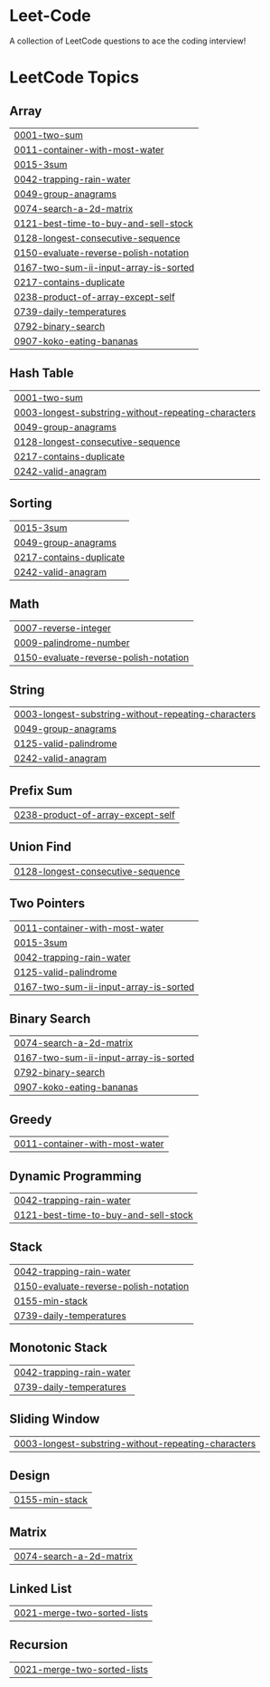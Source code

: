 # Leet-Code
A collection of LeetCode questions to ace the coding interview! 

<!---LeetCode Topics Start-->
# LeetCode Topics
## Array
|  |
| ------- |
| [0001-two-sum](https://github.com/VivekMehta16/Leet-Code/tree/master/0001-two-sum) |
| [0011-container-with-most-water](https://github.com/VivekMehta16/Leet-Code/tree/master/0011-container-with-most-water) |
| [0015-3sum](https://github.com/VivekMehta16/Leet-Code/tree/master/0015-3sum) |
| [0042-trapping-rain-water](https://github.com/VivekMehta16/Leet-Code/tree/master/0042-trapping-rain-water) |
| [0049-group-anagrams](https://github.com/VivekMehta16/Leet-Code/tree/master/0049-group-anagrams) |
| [0074-search-a-2d-matrix](https://github.com/VivekMehta16/Leet-Code/tree/master/0074-search-a-2d-matrix) |
| [0121-best-time-to-buy-and-sell-stock](https://github.com/VivekMehta16/Leet-Code/tree/master/0121-best-time-to-buy-and-sell-stock) |
| [0128-longest-consecutive-sequence](https://github.com/VivekMehta16/Leet-Code/tree/master/0128-longest-consecutive-sequence) |
| [0150-evaluate-reverse-polish-notation](https://github.com/VivekMehta16/Leet-Code/tree/master/0150-evaluate-reverse-polish-notation) |
| [0167-two-sum-ii-input-array-is-sorted](https://github.com/VivekMehta16/Leet-Code/tree/master/0167-two-sum-ii-input-array-is-sorted) |
| [0217-contains-duplicate](https://github.com/VivekMehta16/Leet-Code/tree/master/0217-contains-duplicate) |
| [0238-product-of-array-except-self](https://github.com/VivekMehta16/Leet-Code/tree/master/0238-product-of-array-except-self) |
| [0739-daily-temperatures](https://github.com/VivekMehta16/Leet-Code/tree/master/0739-daily-temperatures) |
| [0792-binary-search](https://github.com/VivekMehta16/Leet-Code/tree/master/0792-binary-search) |
| [0907-koko-eating-bananas](https://github.com/VivekMehta16/Leet-Code/tree/master/0907-koko-eating-bananas) |
## Hash Table
|  |
| ------- |
| [0001-two-sum](https://github.com/VivekMehta16/Leet-Code/tree/master/0001-two-sum) |
| [0003-longest-substring-without-repeating-characters](https://github.com/VivekMehta16/Leet-Code/tree/master/0003-longest-substring-without-repeating-characters) |
| [0049-group-anagrams](https://github.com/VivekMehta16/Leet-Code/tree/master/0049-group-anagrams) |
| [0128-longest-consecutive-sequence](https://github.com/VivekMehta16/Leet-Code/tree/master/0128-longest-consecutive-sequence) |
| [0217-contains-duplicate](https://github.com/VivekMehta16/Leet-Code/tree/master/0217-contains-duplicate) |
| [0242-valid-anagram](https://github.com/VivekMehta16/Leet-Code/tree/master/0242-valid-anagram) |
## Sorting
|  |
| ------- |
| [0015-3sum](https://github.com/VivekMehta16/Leet-Code/tree/master/0015-3sum) |
| [0049-group-anagrams](https://github.com/VivekMehta16/Leet-Code/tree/master/0049-group-anagrams) |
| [0217-contains-duplicate](https://github.com/VivekMehta16/Leet-Code/tree/master/0217-contains-duplicate) |
| [0242-valid-anagram](https://github.com/VivekMehta16/Leet-Code/tree/master/0242-valid-anagram) |
## Math
|  |
| ------- |
| [0007-reverse-integer](https://github.com/VivekMehta16/Leet-Code/tree/master/0007-reverse-integer) |
| [0009-palindrome-number](https://github.com/VivekMehta16/Leet-Code/tree/master/0009-palindrome-number) |
| [0150-evaluate-reverse-polish-notation](https://github.com/VivekMehta16/Leet-Code/tree/master/0150-evaluate-reverse-polish-notation) |
## String
|  |
| ------- |
| [0003-longest-substring-without-repeating-characters](https://github.com/VivekMehta16/Leet-Code/tree/master/0003-longest-substring-without-repeating-characters) |
| [0049-group-anagrams](https://github.com/VivekMehta16/Leet-Code/tree/master/0049-group-anagrams) |
| [0125-valid-palindrome](https://github.com/VivekMehta16/Leet-Code/tree/master/0125-valid-palindrome) |
| [0242-valid-anagram](https://github.com/VivekMehta16/Leet-Code/tree/master/0242-valid-anagram) |
## Prefix Sum
|  |
| ------- |
| [0238-product-of-array-except-self](https://github.com/VivekMehta16/Leet-Code/tree/master/0238-product-of-array-except-self) |
## Union Find
|  |
| ------- |
| [0128-longest-consecutive-sequence](https://github.com/VivekMehta16/Leet-Code/tree/master/0128-longest-consecutive-sequence) |
## Two Pointers
|  |
| ------- |
| [0011-container-with-most-water](https://github.com/VivekMehta16/Leet-Code/tree/master/0011-container-with-most-water) |
| [0015-3sum](https://github.com/VivekMehta16/Leet-Code/tree/master/0015-3sum) |
| [0042-trapping-rain-water](https://github.com/VivekMehta16/Leet-Code/tree/master/0042-trapping-rain-water) |
| [0125-valid-palindrome](https://github.com/VivekMehta16/Leet-Code/tree/master/0125-valid-palindrome) |
| [0167-two-sum-ii-input-array-is-sorted](https://github.com/VivekMehta16/Leet-Code/tree/master/0167-two-sum-ii-input-array-is-sorted) |
## Binary Search
|  |
| ------- |
| [0074-search-a-2d-matrix](https://github.com/VivekMehta16/Leet-Code/tree/master/0074-search-a-2d-matrix) |
| [0167-two-sum-ii-input-array-is-sorted](https://github.com/VivekMehta16/Leet-Code/tree/master/0167-two-sum-ii-input-array-is-sorted) |
| [0792-binary-search](https://github.com/VivekMehta16/Leet-Code/tree/master/0792-binary-search) |
| [0907-koko-eating-bananas](https://github.com/VivekMehta16/Leet-Code/tree/master/0907-koko-eating-bananas) |
## Greedy
|  |
| ------- |
| [0011-container-with-most-water](https://github.com/VivekMehta16/Leet-Code/tree/master/0011-container-with-most-water) |
## Dynamic Programming
|  |
| ------- |
| [0042-trapping-rain-water](https://github.com/VivekMehta16/Leet-Code/tree/master/0042-trapping-rain-water) |
| [0121-best-time-to-buy-and-sell-stock](https://github.com/VivekMehta16/Leet-Code/tree/master/0121-best-time-to-buy-and-sell-stock) |
## Stack
|  |
| ------- |
| [0042-trapping-rain-water](https://github.com/VivekMehta16/Leet-Code/tree/master/0042-trapping-rain-water) |
| [0150-evaluate-reverse-polish-notation](https://github.com/VivekMehta16/Leet-Code/tree/master/0150-evaluate-reverse-polish-notation) |
| [0155-min-stack](https://github.com/VivekMehta16/Leet-Code/tree/master/0155-min-stack) |
| [0739-daily-temperatures](https://github.com/VivekMehta16/Leet-Code/tree/master/0739-daily-temperatures) |
## Monotonic Stack
|  |
| ------- |
| [0042-trapping-rain-water](https://github.com/VivekMehta16/Leet-Code/tree/master/0042-trapping-rain-water) |
| [0739-daily-temperatures](https://github.com/VivekMehta16/Leet-Code/tree/master/0739-daily-temperatures) |
## Sliding Window
|  |
| ------- |
| [0003-longest-substring-without-repeating-characters](https://github.com/VivekMehta16/Leet-Code/tree/master/0003-longest-substring-without-repeating-characters) |
## Design
|  |
| ------- |
| [0155-min-stack](https://github.com/VivekMehta16/Leet-Code/tree/master/0155-min-stack) |
## Matrix
|  |
| ------- |
| [0074-search-a-2d-matrix](https://github.com/VivekMehta16/Leet-Code/tree/master/0074-search-a-2d-matrix) |
## Linked List
|  |
| ------- |
| [0021-merge-two-sorted-lists](https://github.com/VivekMehta16/Leet-Code/tree/master/0021-merge-two-sorted-lists) |
## Recursion
|  |
| ------- |
| [0021-merge-two-sorted-lists](https://github.com/VivekMehta16/Leet-Code/tree/master/0021-merge-two-sorted-lists) |
<!---LeetCode Topics End-->